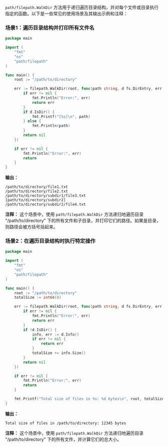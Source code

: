 `path/filepath.WalkDir` 方法用于递归遍历目录结构，并对每个文件或目录执行指定的函数。以下是一些常见的使用场景及其输出示例和注释：

### 场景1：遍历目录结构并打印所有文件名

```go
package main

import (
	"fmt"
	"os"
	"path/filepath"
)

func main() {
	root := "/path/to/directory"

	err := filepath.WalkDir(root, func(path string, d fs.DirEntry, err error) error {
		if err != nil {
			fmt.Println("Error:", err)
			return err
		}
		if d.IsDir() {
			fmt.Printf("[%s]\n", path)
		} else {
			fmt.Println(path)
		}
		return nil
	})

	if err != nil {
		fmt.Println("Error:", err)
		return
	}
}
```

**输出：**
```
/path/to/directory/file1.txt
/path/to/directory/file2.txt
/path/to/directory/subdir1/file3.txt
[path/to/directory/subdir2]
/path/to/directory/subdir2/file4.txt
```

**注释：** 这个场景中，使用 `path/filepath.WalkDir` 方法递归地遍历目录 "/path/to/directory" 下的所有文件和子目录，并打印它们的路径。如果是目录，则路径会被方括号括起来。

### 场景2：在遍历目录结构时执行特定操作

```go
package main

import (
	"fmt"
	"os"
	"path/filepath"
)

func main() {
	root := "/path/to/directory"
	totalSize := int64(0)

	err := filepath.WalkDir(root, func(path string, d fs.DirEntry, err error) error {
		if err != nil {
			fmt.Println("Error:", err)
			return err
		}
		if !d.IsDir() {
			info, err := d.Info()
			if err != nil {
				return err
			}
			totalSize += info.Size()
		}
		return nil
	})

	if err != nil {
		fmt.Println("Error:", err)
		return
	}

	fmt.Printf("Total size of files in %s: %d bytes\n", root, totalSize)
}
```

**输出：**
```
Total size of files in /path/to/directory: 12345 bytes
```

**注释：** 这个场景中，使用 `path/filepath.WalkDir` 方法递归地遍历目录 "/path/to/directory" 下的所有文件，并计算它们的总大小。